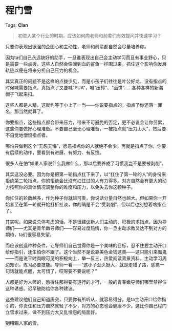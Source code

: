# 程门雪

Tags: **Clan**

> 初进入某个行业的时期，应该如何向老师和前辈们有效提问并快速学习？



只要你表现出很强的企图心和主动性，老师和前辈都自然会尽量培养你。

因为ta们自己永远缺好的助手，一旦谁表现出自己会主动学习而且有事业野心，只是需要一些点拨，这些人自然会像闻到血的鲨鱼一样围过来，抓住这个影响你发展轨迹以便在将来分担自己压力的机会。

其实真正的问题不是这样的点拨少见，而是小孩子们往往是叶公好龙，没有指点的时候喊需要指点，真指点了又要喊“PUA”，喊“压榨”、“画饼”……各种各样的新潮帽子飞起来扣。

这些人都是人精，这就约等于小上了一当——你说要指点的，指点了你还落一罪名，那当然就算了。

你要指点，这些指点都会带来压力，带来不可避免的否定，更不必说会让你劳累，这些你要做好心理准备。不要自己毫无心理准备，一被指点就“压力山大”，然后要不自觉地憎恨指点者。

哪怕只做到这个“无怨无悔”，愿意指点你的人就绝不会少。再就是指点了你，你要有后续的动作，要看到有进展、有努力、有反馈。

很多人在怕“如果人家说什么我做什么，那以后要养成了习惯我岂不是要被剥削”。

其实这没必要。因为你是把第一轮指点扛下来了，以“扛住了第一轮的人”的身份来拒绝第二轮指点，你的拒绝会比没有扛住过的人有力得多。对方自然会有更大的动力按照你的具体情况调整你的难度和压力，以免失去你这颗种子。

你扛住的轮数越多，作为种子你就越可贵，你说话分量自然也越大。但如果你一开始甚至在第一轮就开始打折扯淡，你的确是不会“受剥削”，但以后也别想着啥指点了。

其实呢，如果说总体考虑的话，不是很建议新人们主动的、积极的求指点，因为导师们——尤其是青年嫩导师们——容易过度热情，你一旦主动求教又达不到对方的期待，ta们很容易失望。

而应该创造种种条件，让导师们自己觉得你是一个美味的目标，忍不住要主动开口给你指引，还生怕你不跟了。这个当然不是说靠美色金钱这类——这只能引来魔鬼——而是说平时肉眼可见的积极向上，举一反三，热爱阅读背景资料，主动学习周边知识，练习必要技能。导师一看——“这小子劲头挺大，就是走错了路，感觉一句话就能点醒，太可惜了，哎呀要不要说呢？”

人都是好为人师的，憋得住那得要有道行的才行，一般的青春嫩导师们哪里禁得住这种诱惑。迟早破防给你各种建议。

这些建议他们自己知道唐突，只要你有所听从，就容易得分。是ta主动开口给你指引的，你责任和压力自然就轻了不少，对方的心态也会健康不少。这比你自己程门立雪求过来，做不到压力大又乱埋怨的局面好。

别糟蹋人家的雪。



